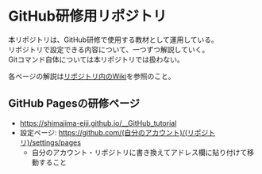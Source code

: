 # GitHub研修用リポジトリ
本リポジトリは、GitHub研修で使用する教材として運用している。 <br>
リポジトリで設定できる内容について、一つずつ解説していく。<br>
Gitコマンド自体については本リポジトリでは扱わない。

各ページの解説は[リポジトリ内のWiki](https://github.com/shimajima-eiji/__GitHub_tutorial/wiki)を参照のこと。

## GitHub Pagesの研修ページ
- https://shimajima-eiji.github.io/__GitHub_tutorial
- 設定ページ: https://github.com/(自分のアカウント)/(リポジトリ)/settings/pages
  - 自分のアカウント・リポジトリに書き換えてアドレス欄に貼り付けて移動すること
